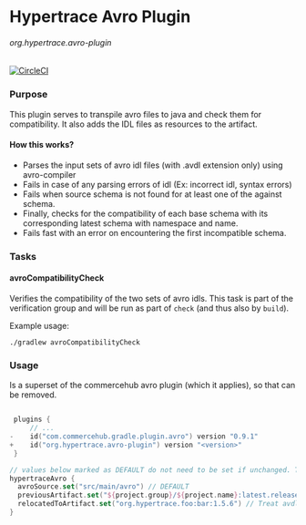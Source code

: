 # Hypertrace Avro Plugin
###### org.hypertrace.avro-plugin

[![CircleCI](https://circleci.com/gh/hypertrace/hypertrace-gradle-avro-plugin.svg?style=svg)](https://circleci.com/gh/hypertrace/hypertrace-gradle-avro-plugin)
### Purpose
This plugin serves to transpile avro files to java and check them for compatibility. It also
adds the IDL files as resources to the artifact.

#### How this works?
- Parses the input sets of avro idl files (with .avdl extension only) using avro-compiler
- Fails in case of any parsing errors of idl (Ex: incorrect idl, syntax errors)
- Fails when source schema is not found for at least one of the against schema.
- Finally, checks for the compatibility of each base schema with its corresponding latest schema with namespace and name.
- Fails fast with an error on encountering the first incompatible schema.

### Tasks

#### avroCompatibilityCheck
Verifies the compatibility of the two sets of avro idls. This task is part of the verification group
and will be run as part of `check` (and thus also by `build`).

Example usage:
```
./gradlew avroCompatibilityCheck
```

### Usage
Is a superset of the commercehub avro plugin (which it applies), so that can be removed.

```kotlin

 plugins {
     // ...
-    id("com.commercehub.gradle.plugin.avro") version "0.9.1"
+    id("org.hypertrace.avro-plugin") version "<version>"
 }

// values below marked as DEFAULT do not need to be set if unchanged. They can be overridden by changing these values.
hypertraceAvro {
  avroSource.set("src/main/avro") // DEFAULT
  previousArtifact.set("${project.group}/${project.name}:latest.release") // DEFAULT
  relocatedToArtifact.set("org.hypertrace.foo:bar:1.5.6") // Treat avdl files here as source files for comparison too (Default: unset)
}
```